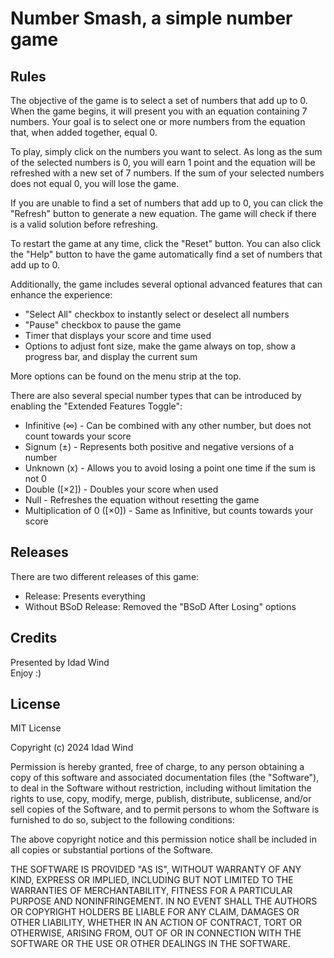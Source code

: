 # Number Smash, a simple number game

## Rules
The objective of the game is to select a set of numbers that add up to 0. When the game begins, it will present you with an equation containing 7 numbers. Your goal is to select one or more numbers from the equation that, when added together, equal 0.

To play, simply click on the numbers you want to select. As long as the sum of the selected numbers is 0, you will earn 1 point and the equation will be refreshed with a new set of 7 numbers. If the sum of your selected numbers does not equal 0, you will lose the game.

If you are unable to find a set of numbers that add up to 0, you can click the "Refresh" button to generate a new equation. The game will check if there is a valid solution before refreshing.

To restart the game at any time, click the "Reset" button. You can also click the "Help" button to have the game automatically find a set of numbers that add up to 0.

Additionally, the game includes several optional advanced features that can enhance the experience:

- "Select All" checkbox to instantly select or deselect all numbers
- "Pause" checkbox to pause the game 
- Timer that displays your score and time used
- Options to adjust font size, make the game always on top, show a progress bar, and display the current sum

More options can be found on the menu strip at the top.

There are also several special number types that can be introduced by enabling the "Extended Features Toggle":

- Infinitive (∞) - Can be combined with any other number, but does not count towards your score
- Signum (±) - Represents both positive and negative versions of a number
- Unknown (x) - Allows you to avoid losing a point one time if the sum is not 0
- Double ([×2]) - Doubles your score when used
- Null - Refreshes the equation without resetting the game
- Multiplication of 0 ([×0]) - Same as Infinitive, but counts towards your score

## Releases
There are two different releases of this game:
- Release: Presents everything
- Without BSoD Release: Removed the "BSoD After Losing" options

## Credits
Presented by Idad Wind  
Enjoy :)

## License
MIT License

Copyright (c) 2024 Idad Wind

Permission is hereby granted, free of charge, to any person obtaining a copy
of this software and associated documentation files (the "Software"), to deal
in the Software without restriction, including without limitation the rights
to use, copy, modify, merge, publish, distribute, sublicense, and/or sell
copies of the Software, and to permit persons to whom the Software is
furnished to do so, subject to the following conditions:

The above copyright notice and this permission notice shall be included in all
copies or substantial portions of the Software.

THE SOFTWARE IS PROVIDED "AS IS", WITHOUT WARRANTY OF ANY KIND, EXPRESS OR
IMPLIED, INCLUDING BUT NOT LIMITED TO THE WARRANTIES OF MERCHANTABILITY,
FITNESS FOR A PARTICULAR PURPOSE AND NONINFRINGEMENT. IN NO EVENT SHALL THE
AUTHORS OR COPYRIGHT HOLDERS BE LIABLE FOR ANY CLAIM, DAMAGES OR OTHER
LIABILITY, WHETHER IN AN ACTION OF CONTRACT, TORT OR OTHERWISE, ARISING FROM,
OUT OF OR IN CONNECTION WITH THE SOFTWARE OR THE USE OR OTHER DEALINGS IN THE
SOFTWARE.